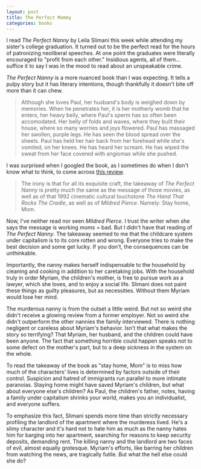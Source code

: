 ```yaml
---
layout: post
title: The Perfect Mommy
categories: books
---
```


I read _The Perfect Nanny_ by Leila Slimani this week while attending my sister's college graduation. It turned out to be the perfect read for the hours of patronizing neoliberal speeches. At one point the graduates were literally encouraged to "profit from each other." Insidious agents, all of them... suffice it to say I was in the mood to read about an unspeakable crime.

_The Perfect Nanny_ is a more nuanced book than I was expecting. It tells a pulpy story but it has literary intentions, though thankfully it doesn't bite off more than it can chew.

>Although she loves Paul, her husband's body is weighed down by memories. When he penetrates her, it is her motherly womb that he enters, her heavy belly, where Paul's sperm has so often been accomodated. Her belly of folds and waves, where they built their house, where so many worries and joys flowered. Paul has massaged her swollen, purple legs. He has seen the blood spread over the sheets. Paul has held her hair back from her forehead while she's vomited, on her knees. He has heard her scream. He has wiped the sweat from her face covered with angiomas while she pushed. 

I was surprised when I googled the book, as I sometimes do when I don't know what to think, to come across [this review](https://www.npr.org/2018/01/22/579673595/the-perfect-nanny-is-the-working-mothers-murderous-nightmare).

>The irony is that for all its exquisite craft, the takeaway of _The Perfect Nanny_ is pretty much the same as the message of those movies, as well as of that 1992 cinematic cultural touchstone _The Hand That Rocks The Cradle_, as well as of _Mildred Pierce_. Namely: Stay home, Mom.

Now, I've neither read nor seen  _Mildred Pierce_. I trust the writer when she says the message is working moms = bad. But I didn't have that reading of _The Perfect Nanny_. The takeaway seemed to me that the childcare system under capitalism is to its core rotten and wrong. Everyone tries to make the best decision and some get lucky. If you don't, the consequences can be unthinkable. 

Importantly, the nanny makes herself indispensable to the household by cleaning and cooking in addition to her caretaking jobs. With the household truly in order Myriam, the children's mother, is free to pursue work as a lawyer, which she loves, and to enjoy a social life. Slimani does not paint these things as guilty pleasures, but as necessities. Without them Myriam would lose her mind.

The murderous nanny is from the outset a little weird. But not so weird she didn't receive a glowing review from a former employer. Not so weird she didn't outperform the other nannies the family interviewed. There is nothing negligent or careless about Myriam's behavior. Isn't that what makes the story so terrifying? That Myriam, her husband, and the children could have been anyone. The fact that something horrible could happen speaks not to some defect on the mother's part, but to a deep sickness in the system on the whole. 

To read the takeaway of the book as "stay home, Mom" is to miss how much of the characters' lives is determined by factors outside of their control. Suspicion and hatred of immigrants run parallel to more intimate paranoias. Staying home might have saved Myriam's children, but what about everyone else's children? As Paul, the children's father, notes, having a family under capitalism shrinks your world, makes you an individualist, and everyone suffers.

To emphasize this fact, Slimani spends more time than strictly necessary profiling the landlord of the apartment where the murderess lived. He's a slimy character and it's hard not to hate him as much as the nanny hates him for barging into her apartment, searching for reasons to keep security deposits, demanding rent. The killing nanny and the landlord are two faces of evil, almost equally grotesque. Myriam's efforts, like barring her children from watching the news, are tragically futile. But what the hell else could she do? 